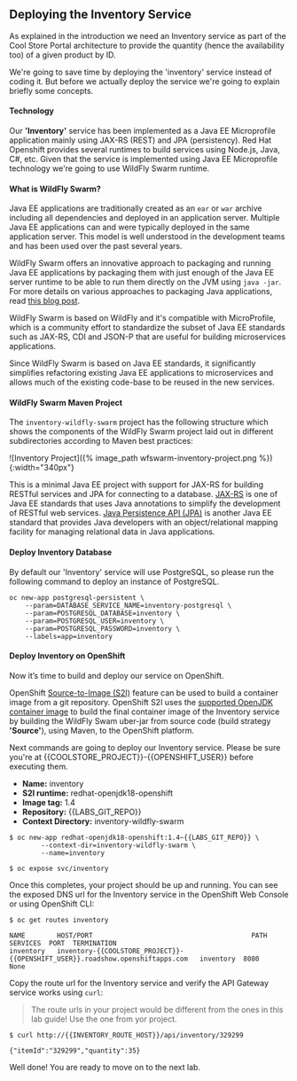 ## Deploying the Inventory Service

As explained in the introduction we need an Inventory service as part of the Cool Store Portal architecture to provide the quantity (hence the availability too) of a given product by ID.

We're going to save time by deploying the 'inventory' service instead of coding it. But before we actually deploy the service we're going to explain briefly some concepts.

#### Technology

Our **'Inventory'** service has been implemented as a Java EE Microprofile application mainly using JAX-RS (REST) and JPA (persistency). Red Hat Openshift provides several runtimes to build services using Node.js, Java, C#, etc. Given that the service is implemented using Java EE Microprofile technology we're going to use  WildFly Swarm runtime. 

#### What is WildFly Swarm?

Java EE applications are traditionally created as an `ear` or `war` archive including all dependencies and deployed in an application server. Multiple Java EE applications can and were typically deployed in the same application server. This model is well understood in the development teams and has been used over the past several years.

WildFly Swarm offers an innovative approach to packaging and running Java EE applications by packaging them with just enough of the Java EE server runtime to be able to run them directly on the JVM using `java -jar`. For more details on various approaches to packaging Java 
applications, read [this blog post](https://developers.redhat.com/blog/2017/08/24/the-skinny-on-fat-thin-hollow-and-uber).

WildFly Swarm is based on WildFly and it's compatible with MicroProfile, which is a community effort to standardize the subset of Java EE standards such as JAX-RS, CDI and JSON-P that are useful for building microservices applications.

Since WildFly Swarm is based on Java EE standards, it significantly simplifies refactoring existing Java EE applications to microservices and allows much of the existing code-base to be reused in the new services.

#### WildFly Swarm Maven Project 

The `inventory-wildfly-swarm` project has the following structure which shows the components of the WildFly Swarm project laid out in different subdirectories according to Maven best practices:

![Inventory Project]({% image_path wfswarm-inventory-project.png %}){:width="340px"}

This is a minimal Java EE project with support for JAX-RS for building RESTful services and JPA for connecting to a database. [JAX-RS](https://docs.oracle.com/javaee/7/tutorial/jaxrs.htm) is one of Java EE standards that uses Java annotations to simplify the development of RESTful web services. [Java Persistence API (JPA)](https://docs.oracle.com/javaee/7/tutorial/partpersist.htm) is another Java EE standard that provides Java developers with an object/relational mapping facility for managing relational data in Java applications.

#### Deploy Inventory Database
By default our 'Inventory' service will use PostgreSQL, so please run the following command to deploy an instance of PostgreSQL.

~~~shell
oc new-app postgresql-persistent \
    --param=DATABASE_SERVICE_NAME=inventory-postgresql \
    --param=POSTGRESQL_DATABASE=inventory \
    --param=POSTGRESQL_USER=inventory \
    --param=POSTGRESQL_PASSWORD=inventory \
    --labels=app=inventory
~~~

#### Deploy Inventory on OpenShift

Now it’s time to build and deploy our service on OpenShift. 

OpenShift [Source-to-Image (S2I)]({{OPENSHIFT_DOCS_BASE}}/architecture/core_concepts/builds_and_image_streams.html#source-build) 
feature can be used to build a container image from a git repository. OpenShift S2I uses the [supported OpenJDK container image](https://access.redhat.com/documentation/en-us/red_hat_jboss_middleware_for_openshift/3/html/red_hat_java_s2i_for_openshift) to build the final container image of the 
Inventory service by building the WildFly Swam uber-jar from source code (build strategy **'Source'**), using Maven, to the OpenShift platform.

Next commands are going to deploy our Inventory service. Please be sure you're at {{COOLSTORE_PROJECT}}-{{OPENSHIFT_USER}} before executing them.

* **Name:** inventory
* **S2I runtime:** redhat-openjdk18-openshift
* **Image tag:** 1.4
* **Repository:** {{LABS_GIT_REPO}}
* **Context Directory:** inventory-wildfly-swarm

~~~shell
$ oc new-app redhat-openjdk18-openshift:1.4~{{LABS_GIT_REPO}} \
        --context-dir=inventory-wildfly-swarm \
        --name=inventory

$ oc expose svc/inventory
~~~

Once this completes, your project should be up and running. You can see the exposed DNS url for the Inventory service in the OpenShift Web Console or using OpenShift CLI:

~~~shell
$ oc get routes inventory

NAME        HOST/PORT                                        PATH       SERVICES  PORT  TERMINATION
inventory   inventory-{{COOLSTORE_PROJECT}}-{{OPENSHIFT_USER}}.roadshow.openshiftapps.com   inventory  8080            None
~~~

Copy the route url for the Inventory service and verify the API Gateway service works using `curl`:

> The route urls in your project would be different from the ones in this lab guide! Use the one from yor project.

~~~shell
$ curl http://{{INVENTORY_ROUTE_HOST}}/api/inventory/329299

{"itemId":"329299","quantity":35}
~~~

Well done! You are ready to move on to the next lab.
